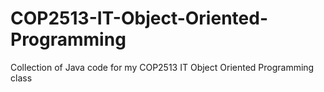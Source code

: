 # COP2513-IT-Object-Oriented-Programming

Collection of Java code for my COP2513 IT Object Oriented Programming class
